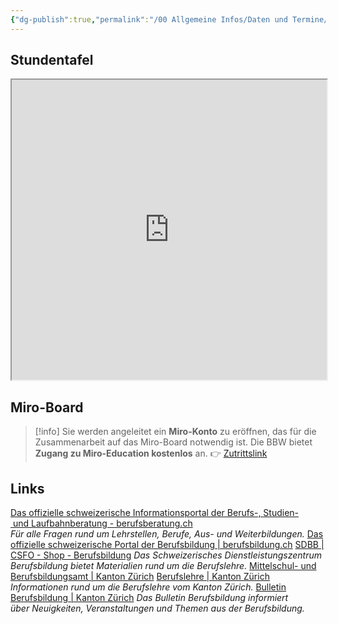```yaml
---
{"dg-publish":true,"permalink":"/00 Allgemeine Infos/Daten und Termine/"}
---
```


## Stundentafel
<iframe src="https://drive.google.com/file/d/1p-99ScPpQAz9HI6YxDsEyyfr_pHhelMR/preview" width="100%" height="480" allow="autoplay"></iframe>

## Miro-Board

>[!info]
>Sie werden angeleitet ein **Miro-Konto** zu eröffnen, das für die Zusammenarbeit auf das Miro-Board notwendig ist. Die BBW bietet **Zugang zu Miro-Education kostenlos** an.
>👉 [Zutrittslink](http://aburossi.ch/mirobbk)

## Links
[Das offizielle schweizerische Informationsportal der Berufs-, Studien- und Laufbahnberatung - berufsberatung.ch](https://www.berufsberatung.ch/dyn/show/1418)
*Für alle Fragen rund um Lehrstellen, Berufe, Aus- und Weiterbildungen.*
[Das offizielle schweizerische Portal der Berufsbildung | berufsbildung.ch](https://www.berufsbildung.ch/de)
[SDBB | CSFO - Shop - Berufsbildung](https://shop.sdbb.ch/berufsbildung-1.html)
*Das Schweizerisches Dienstleistungszentrum Berufsbildung bietet Materialien rund um die Berufslehre.*
[Mittelschul- und Berufsbildungsamt | Kanton Zürich](https://www.zh.ch/de/bildungsdirektion/mittelschul-berufsbildungsamt.html)
[Berufslehre | Kanton Zürich](https://www.zh.ch/de/bildung/berufslehre.html)
*Informationen rund um die Berufslehre vom Kanton Zürich.*
[Bulletin Berufsbildung | Kanton Zürich](https://www.zh.ch/de/bildung/berufslehre/bulletin-berufsbildung.html)
*Das Bulletin Berufsbildung informiert über Neuigkeiten, Veranstaltungen und Themen aus der Berufsbildung.*